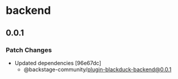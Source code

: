 # backend

## 0.0.1

### Patch Changes

- Updated dependencies [96e67dc]
  - @backstage-community/plugin-blackduck-backend@0.0.1
